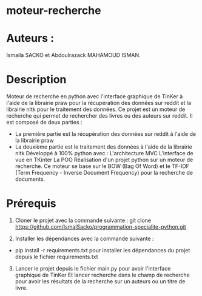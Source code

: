# moteur-recherche
# Auteurs :
Ismaila SACKO et Abdoulrazack MAHAMOUD ISMAN.
# Description
Moteur de recherche en python avec l'interface graphique de TinKer à l'aide de la librairie praw pour la récupération des données sur reddit et la librairie nltk pour le traitement des données.
Ce projet est un moteur de recherche qui permet de rechercher des livres ou des auteurs sur reddit. Il est composé de deux parties :
- La première partie est la récupération des données sur reddit à l'aide de la librairie praw
- La deuxième partie est le traitement des données à l'aide de la librairie nltk
Développé à 100% python avec :
L'architecture MVC
L'interface de vue en TKinter
La POO
Réalisation d'un projet python sur un moteur de recherche. Ce moteur se base sur le BOW 
(Bag Of Word) et le TF-IDF (Term Frequency - Inverse Document Frequency) pour la recherche de documents.

# Prérequis
1. Cloner le projet avec la commande suivante : 
git clone https://github.com/IsmalSacko/programmation-specialite-python.git

2. Installer les dépendances avec la commande suivante :
- pip install -r requirements.txt pour installer les dépendances du projet depuis le fichier requirements.txt
3. Lancer le projet depuis le fichier main.py pour avoir l'interface graphique de TinKer
Et lancer recherche dans le champ de recherche pour avoir les résultats de la recherche sur un auteurs ou un titre de livre.


